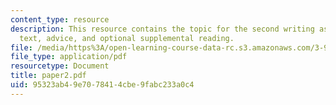 ```yaml
---
content_type: resource
description: This resource contains the topic for the second writing assignment, reference
  text, advice, and optional supplemental reading.
file: /media/https%3A/open-learning-course-data-rc.s3.amazonaws.com/3-986-the-human-past-introduction-to-archaeology-fall-2006/95323ab49e7078414cbe9fabc233a0c4_paper2.pdf
file_type: application/pdf
resourcetype: Document
title: paper2.pdf
uid: 95323ab4-9e70-7841-4cbe-9fabc233a0c4
---
```


